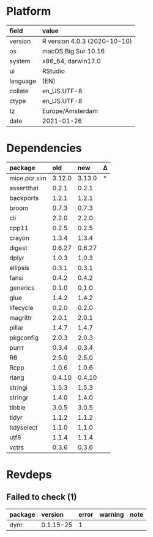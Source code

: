 # Platform

|field    |value                        |
|:--------|:----------------------------|
|version  |R version 4.0.3 (2020-10-10) |
|os       |macOS Big Sur 10.16          |
|system   |x86_64, darwin17.0           |
|ui       |RStudio                      |
|language |(EN)                         |
|collate  |en_US.UTF-8                  |
|ctype    |en_US.UTF-8                  |
|tz       |Europe/Amsterdam             |
|date     |2021-01-26                   |

# Dependencies

|package    |old    |new    |Δ  |
|:----------|:------|:------|:--|
|mice.pcr.sim       |3.12.0 |3.13.0 |*  |
|assertthat |0.2.1  |0.2.1  |   |
|backports  |1.2.1  |1.2.1  |   |
|broom      |0.7.3  |0.7.3  |   |
|cli        |2.2.0  |2.2.0  |   |
|cpp11      |0.2.5  |0.2.5  |   |
|crayon     |1.3.4  |1.3.4  |   |
|digest     |0.6.27 |0.6.27 |   |
|dplyr      |1.0.3  |1.0.3  |   |
|ellipsis   |0.3.1  |0.3.1  |   |
|fansi      |0.4.2  |0.4.2  |   |
|generics   |0.1.0  |0.1.0  |   |
|glue       |1.4.2  |1.4.2  |   |
|lifecycle  |0.2.0  |0.2.0  |   |
|magrittr   |2.0.1  |2.0.1  |   |
|pillar     |1.4.7  |1.4.7  |   |
|pkgconfig  |2.0.3  |2.0.3  |   |
|purrr      |0.3.4  |0.3.4  |   |
|R6         |2.5.0  |2.5.0  |   |
|Rcpp       |1.0.6  |1.0.6  |   |
|rlang      |0.4.10 |0.4.10 |   |
|stringi    |1.5.3  |1.5.3  |   |
|stringr    |1.4.0  |1.4.0  |   |
|tibble     |3.0.5  |3.0.5  |   |
|tidyr      |1.1.2  |1.1.2  |   |
|tidyselect |1.1.0  |1.1.0  |   |
|utf8       |1.1.4  |1.1.4  |   |
|vctrs      |0.3.6  |0.3.6  |   |

# Revdeps

## Failed to check (1)

|package |version   |error |warning |note |
|:-------|:---------|:-----|:-------|:----|
|dynr    |0.1.15-25 |1     |        |     |

